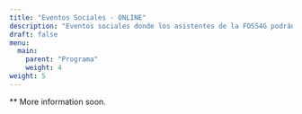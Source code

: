 ```yaml
---
title: "Eventos Sociales - ONLINE"
description: "Eventos sociales donde los asistentes de la FOSS4G podrán conocer a otros contribuyentes al ecosistema geolibre"
draft: false
menu:
  main:
    parent: "Programa"
    weight: 4
weight: 5
---
```


** More information soon.
